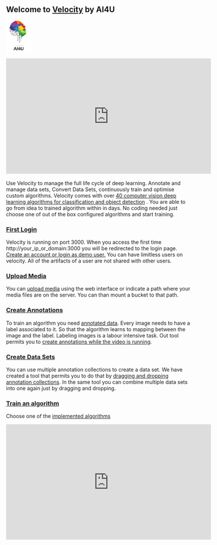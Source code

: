 ## Welcome to [Velocity](http://www.velocity.lu/) by AI4U

![Image](assets/ForWhiteBackgroundsm.png)



<iframe width="560" height="315" src="https://www.youtube.com/embed/hqdWCp-fFNY" frameborder="0" allow="accelerometer; autoplay; encrypted-media; gyroscope; picture-in-picture" allowfullscreen></iframe>

Use Velocity to manage the full life cycle of deep learning. Annotate and manage data sets, Convert Data Sets, continuously train and optimise custom algorithms. 
Velocity comes with over [40 computer vision deep learning algorithms for classification and object detection](implemented_algorithms.md)  . You are able to go from idea to trained algorithm within in days. No coding needed just
choose one of out of the box configured algorithms and start training.

### [First Login](FIRTSRUN.md) 
Velocity is running on port 3000. When you access the first time http://your_ip_or_domain:3000  you will be redirected to the login page. 
[Create an account or login as demo user.](FIRTSRUN.md) 
You can have limitless users on velocity. All of the artifacts of a user are not shared with other users. 
### [Upload Media](MEDIA.md) 
 
You can [upload media](MEDIA.md)  using the web interface or indicate a path where your media files are on the server. 
You can than mount a bucket to that path.

### [Create Annotations](annotations.md) 
To train an algorithm you need [annotated data](annotations.md). Every image needs to have a label associated to it. So that the algorithm learns to mapping between the image and the label. Labeling images is a labour intensive task.
Out tool permits you to [create annotations while the video is running](annotations.md). 



### [Create Data Sets](datasets.md)
You can use multiple annotation collections to create a data set. We have created a tool that permits you to do that by [dragging and dropping annotation collections](datasets.md). In the same tool you can 
combine multiple data sets into one again just by dragging and dropping.



### [Train an algorithm](trainalgorithm.md)

Choose one of the [implemented algorithms](implemented_algorithms.md) 

<iframe width="560" height="315" src="https://www.youtube.com/embed/bbxKzSOaHdo" frameborder="0" allow="accelerometer; autoplay; encrypted-media; gyroscope; picture-in-picture" allowfullscreen></iframe>

